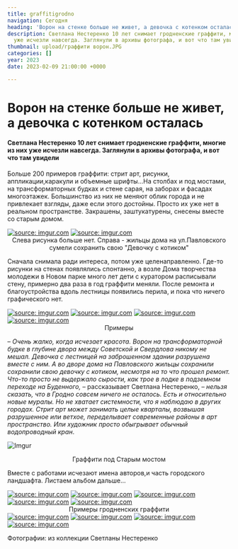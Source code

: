 ```yaml
---
title: graffitigrodno
navigation: Сегодня
heading: 'Ворон на стенке больше не живет, а девочка с котенком осталась '
description: Светлана Нестеренко 10 лет снимает гродненские граффити, многие из них
  уже исчезли навсегда. Заглянули в архивы фотографа, и вот что там увидели
thumbnail: upload/граффити ворон.JPG
categories: []
year: 2023
date: 2023-02-09 21:00:00 +0000

---
```

# **Ворон на стенке больше не живет, а девочка с котенком осталась**

#### Светлана Нестеренко 10 лет снимает гродненские граффити, многие из них уже исчезли навсегда. Заглянули в архивы фотографа, и вот что там увидели

Больше 200 примеров граффити: стрит арт, рисунки, аппликации,каракули и объемные шрифты...На столбах и под мостами, на трансформаторных будках и стене сарая, на заборах и фасадах многоэтажек. Большинство из них не меняют облик города и не привлекает взгляды, даже если этого достойны. Просто их уже нет в реальном пространстве. Закрашены, заштукатурены, снесены вместе со старым домом.

<div class="gallery2">
<!-- Смените gallery2 на gallery3 или gallery4, цифра определяет количество картинок в одном ряду -->
<a href="https://imgur.com/jSpIYHl"><img src="https://i.imgur.com/jSpIYHl.jpg" title="source: imgur.com" /></a>
<a href="https://imgur.com/pkgR18L"><img src="https://i.imgur.com/pkgR18L.jpg" title="source: imgur.com" /></a>  
</div>
<center>Слева рисунка больше нет. Справа - жильцы дома на ул.Павловского сумели сохранить свою "Девочку с котиком"</center>

Сначала снимала ради интереса, потом уже целенаправленно. Где-то рисунки на стенах появлялись спонтанно, а возле Дома творчества молодежи в Новом парке много лет дети с куратором расписывали стену, примерно два раза в год граффити меняли. После ремонта и благоустройства вдоль лестницы появились перила, и пока что ничего графического нет.

<div class="gallery4">
<!-- Смените gallery2 на gallery3 или gallery4, цифра определяет количество картинок в одном ряду -->
<a href="https://imgur.com/qQzJp4i"><img src="https://i.imgur.com/qQzJp4i.jpg" title="source: imgur.com" /></a>
<a href="https://imgur.com/9XCpLwp"><img src="https://i.imgur.com/9XCpLwp.jpg" title="source: imgur.com" /></a>
<a href="https://imgur.com/ZOrkXgt"><img src="https://i.imgur.com/ZOrkXgt.jpg" title="source: imgur.com" /></a>
<a href="https://imgur.com/oQrHu8K"><img src="https://i.imgur.com/oQrHu8K.jpg" title="source: imgur.com" /></a>
</div>  
<center>Примеры</center>

– _Очень жалко, когда исчезает красота.  Ворон на трансформаторной будке в глубине двора между Советской и Свердлова никому не мешал. Девочка с лестницей на заброшенном здании разрушена вместе с ним. А во дворе дома на Павловского жильцы сохранили сохранили свою девочку с котиком, несмотря на то что прошел ремонт. Что-то просто не выдержало сырости, как трое в лодке в подземном переходе на Буденного,_ – рассказывает Светлана Нестеренко, – _нельзя сказать, что в Гродно совсем ничего не осталось. Есть и относительно новые муралы. Но не хватает системности, что я наблюдаю в других городах. Стрит арт может занимать целые кварталы, возвышая разрушенное или ветхое, переделывает современные районы в арт пространство. Или художник просто обыгрывает обычный водопроводный кран_.

![Imgur](https://i.imgur.com/c6thbS0.jpg)
<center>Граффити под Старым мостом</center>

Вместе с работами исчезают имена авторов,и часть городского ландшафта. Листаем альбом дальше...

<div class="gallery3"> <!-- Смените gallery2 на gallery3 или gallery4, цифра определяет количество картинок в одном ряду --> <a href="https://imgur.com/32srvSM"><img src="https://i.imgur.com/32srvSM.jpg" title="source: imgur.com" /></a> <a href="https://imgur.com/pOTzjh0"><img src="https://i.imgur.com/pOTzjh0.jpg" title="source: imgur.com" /></a> <a href="https://imgur.com/bakyeN7"><img src="https://i.imgur.com/bakyeN7.jpg" title="source: imgur.com" /></a> <a href="https://imgur.com/jY4Gf7E"><img src="https://i.imgur.com/jY4Gf7E.jpg" title="source: imgur.com" /></a> <a href="https://imgur.com/vaIk5r7"><img src="https://i.imgur.com/vaIk5r7.jpg" title="source: imgur.com" /></a> </div> <center>Примеры гродненских граффити</center>

<div class="gallery2"> <!-- Смените gallery2 на gallery3 или gallery4, цифра определяет количество картинок в одном ряду --> <a href="https://imgur.com/EUT3qMR"><img src="https://i.imgur.com/EUT3qMR.jpg" title="source: imgur.com" /></a> <a href="https://imgur.com/8V4woEV"><img src="https://i.imgur.com/8V4woEV.jpg" title="source: imgur.com" /></a> <a href="https://imgur.com/nhRef62"><img src="https://i.imgur.com/nhRef62.jpg" title="source: imgur.com" /></a> <a href="https://imgur.com/w4j4nQr"><img src="https://i.imgur.com/w4j4nQr.jpg" title="source: imgur.com" /></a> </div>

Фотографии: из коллекции Светланы Нестеренко